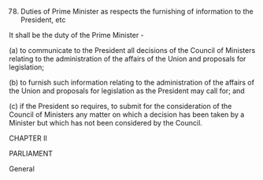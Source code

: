 78. Duties of Prime Minister as respects the furnishing of information to the President, etc

It shall be the duty of the Prime Minister -

(a) to communicate to the President all decisions of the Council of Ministers relating to the administration of the affairs of the Union and proposals for legislation;

(b) to furnish such information relating to the administration of the affairs of the Union and proposals for legislation as the President may call for; and

(c) if the President so requires, to submit for the consideration of the Council of Ministers any matter on which a decision has been taken by a Minister but which has not been considered by the Council.

 

CHAPTER II

PARLIAMENT

General

